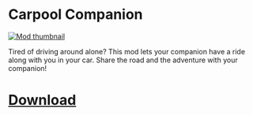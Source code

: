 # Carpool Companion

[![Mod thumbnail](https://staticdelivery.nexusmods.com/mods/3089/images/107/107-1733481045-2040845068.png)](https://www.nexusmods.com/bullyscholarshipedition/mods/107)

Tired of driving around alone? This mod lets your companion have a ride along with you in your car. Share the road and the adventure with your companion!

# [Download](https://www.nexusmods.com/bullyscholarshipedition/mods/107)
